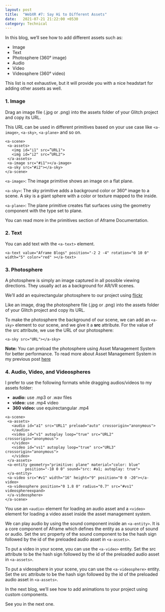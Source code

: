 ```yaml
---
layout: post
title:  "WebXR #7: Say Hi to Different Assets"
date:   2021-07-21 21:22:00 +0530
category: Technical
---
```

In this blog, we’ll see how to add different assets such as:
- Image
- Text
- Photosphere (360° image)
- Audio
- Video
- Videosphere (360° video)

This list is not exhaustive, but it will provide you with a nice headstart for adding other assets as well.

### 1. Image

Drag an image file (.jpg or .png) into the assets folder of your Glitch project and copy its URL.

This URL can be used in different primitives based on your use case like `<a-image>`, `<a-sky>`, `<a-plane>` and so on.

```
<a-scene>
 <a-assets>
   <img id="i1" src=”URL1">
   <img id="i2" src=”URL2">
 </a-assets>
 <a-image src="#i1"></a-image>
 <a-sky src="#i2"></a-sky>
</a-scene>
```

`<a-image>`: The image primitive shows an image on a flat plane.

`<a-sky>`: The sky primitive adds a background color or 360° image to a scene. A sky is a giant sphere with a color or texture mapped to the inside.

`<a-plane>`: The plane primitive creates flat surfaces using the geometry component with the type set to plane.

You can read more in the primitives section of Aframe Documentation.

### 2. Text

You can add text with the `<a-text>` element.

```
<a-text value="Aframe Blogs" position="-2 2 -4" rotation="0 10 0" width="5" color="red" ></a-text>
```

### 3. Photosphere

A photosphere is simply an image captured in all possible viewing directions. They usually act as a background for AR/VR scenes. 

We’ll add an equirectangular photosphere to our project using [flickr](http://flickr.com/groups/equirectangular/)

Like an image, drag the photosphere file (.jpg or .png) into the assets folder of your Glitch project and copy its URL.

To make the photosphere the background of our scene, we can add an `<a-sky>` element to our scene, and we give it a **src** attribute. For the value of the src attribute, we use the URL of our photosphere:

`<a-sky src="URL"></a-sky>`

**Note:** You can preload the photosphere using Asset Management System for better performance. To read more about Asset Management System in my previous post [here](https://vivek-chandela.github.io/technical/2021/07/21/first-3D-model.html)

### 4. Audio, Video, and Videospheres

I prefer to use the following formats while dragging audios/videos to my assets folder:

- **audio:** use .mp3 or .wav files
- **video:** use .mp4 video
- **360 video:** use equirectangular .mp4

```
<a-scene>
 <a-assets>
   <audio id="a1" src="URL1" preload="auto" crossorigin="anonymous">
   </audio>
   <video id="v1" autoplay loop="true" src="URL2" crossorigin="anonymous">
   </video>
   <video id="vs1" autoplay loop="true" src="URL3" crossorigin="anonymous">
   </video>
 </a-assets>
 <a-entity geometry="primitive: plane" material="color: blue"
         position="-10 0 0" sound="src: #a1; autoplay: true">
 </a-entity>
 <a-video src="#v1" width="16" height="9" position="0 0 -20"></a-video>
 <a-videosphere position="0 1.8 0" radius="0.7" src="#vs1" videosphereexpand>
 </a-videosphere>
</a-scene>
```

You use an `<audio>` element for loading an audio asset and a `<video>` element for loading a video asset inside the asset management system.

We can play audio by using the sound component inside an `<a-entity>`. It is a core component of Aframe which defines the entity as a source of sound or audio. Set the src property of the sound component to be the hash sign followed by the id of the preloaded audio asset in `<a-assets>`.

To put a video in your scene, you can use the `<a-video>` entity. Set the src attribute to be the hash sign followed by the id of the preloaded audio asset in `<a-assets>`.

To put a videosphere in your scene, you can use the `<a-videosphere>` entity. Set the src attribute to be the hash sign followed by the id of the preloaded audio asset in `<a-assets>`.

In the next blog, we’ll see how to add animations to your project using custom components. 

See you in the next one.


<script src="https://utteranc.es/client.js"
        repo="vivek-chandela/vivek-chandela.github.io"
        issue-term="pathname"
        theme="github-light"
        crossorigin="anonymous"
        async>
</script>